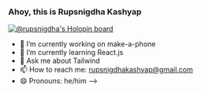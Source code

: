 ### Ahoy, this is Rupsnigdha Kashyap
[![@rupsnigdha's Holopin board](https://holopin.me/rupsnigdha)](https://holopin.io/@rupsnigdha)

- 🔭 I’m currently working on make-a-phone
- 🌱 I’m currently learning React.js
- 💬 Ask me about Tailwind
- 📫 How to reach me: rupsnigdhakashyap@gmail.com
- 😄 Pronouns: he/him
-->
